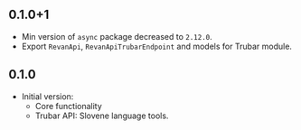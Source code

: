 ## 0.1.0+1

- Min version of `async` package decreased to `2.12.0`.
- Export `RevanApi`, `RevanApiTrubarEndpoint` and models for Trubar module.

## 0.1.0

- Initial version:
  - Core functionality
  - Trubar API: Slovene language tools.
